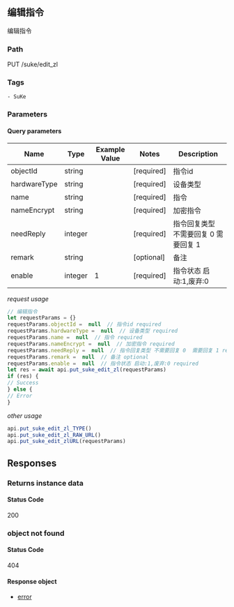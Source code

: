 ## 编辑指令

编辑指令
### Path
PUT /suke/edit_zl

### Tags
    - SuKe
### Parameters

#### Query parameters

| Name | Type | Example Value | Notes | Description |
| ---- | ---- | ------------- | -------- | ----------- |
| objectId | string |  |  [required]  | 指令id |
| hardwareType | string |  |  [required]  | 设备类型 |
| name | string |  |  [required]  | 指令 |
| nameEncrypt | string |  |  [required]  | 加密指令 |
| needReply | integer |  |  [required]  | 指令回复类型 不需要回复 0  需要回复 1 |
| remark | string |  |  [optional]  | 备注 |
| enable | integer | 1 |  [required]  | 指令状态 启动:1,废弃:0 |

*request usage*
```javascript
// 编辑指令
let requestParams = {}
requestParams.objectId =  null  // 指令id required
requestParams.hardwareType =  null  // 设备类型 required
requestParams.name =  null  // 指令 required
requestParams.nameEncrypt =  null  // 加密指令 required
requestParams.needReply =  null  // 指令回复类型 不需要回复 0  需要回复 1 required
requestParams.remark =  null  // 备注 optional
requestParams.enable =  null  // 指令状态 启动:1,废弃:0 required
let res = await api.put_suke_edit_zl(requestParams)
if (res) {
// Success
} else {
// Error
}
```
*other usage*
```javascript
api.put_suke_edit_zl_TYPE()
api.put_suke_edit_zl_RAW_URL()
api.put_suke_edit_zlURL(requestParams)
```

## Responses
### Returns instance data

#### Status Code
200



### object not found

#### Status Code
404


#### Response object
* [error](../models/error.md)

